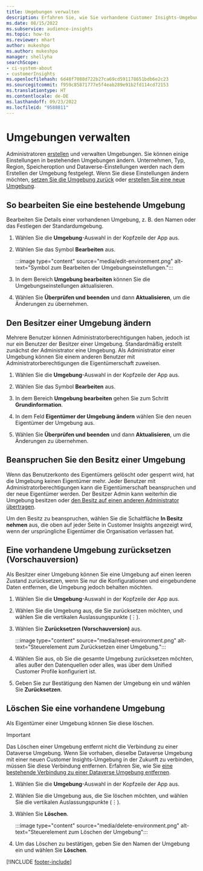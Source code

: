 ```yaml
---
title: Umgebungen verwalten
description: Erfahren Sie, wie Sie vorhandene Customer Insights-Umgebungen als Administrator verwalten.
ms.date: 08/15/2022
ms.subservice: audience-insights
ms.topic: how-to
ms.reviewer: mhart
author: mukeshpo
ms.author: mukeshpo
manager: shellyha
searchScope:
- ci-system-about
- customerInsights
ms.openlocfilehash: 6d48f7088d722b27ca69cd591178651bdb6e2c23
ms.sourcegitcommit: f959c85871777e5f4eab289e91b2fd114cd72153
ms.translationtype: HT
ms.contentlocale: de-DE
ms.lasthandoff: 09/23/2022
ms.locfileid: "9588811"
---
```

# <a name="manage-environments"></a>Umgebungen verwalten

Administratoren [erstellen](create-environment.md) und verwalten Umgebungen. Sie können einige Einstellungen in bestehenden Umgebungen ändern. Unternehmen, Typ, Region, Speicheroption und Dataverse-Einstellungen werden nach dem Erstellen der Umgebung festgelegt. Wenn Sie diese Einstellungen ändern möchten, [setzen Sie die Umgebung zurück](#reset-an-existing-environment-preview) oder [erstellen Sie eine neue Umgebung](create-environment.md).

## <a name="edit-an-existing-environment"></a>So bearbeiten Sie eine bestehende Umgebung

Bearbeiten Sie Details einer vorhandenen Umgebung, z. B. den Namen oder das Festlegen der Standardumgebung.

1. Wählen Sie die **Umgebung**-Auswahl in der Kopfzeile der App aus.

1. Wählen Sie das Symbol **Bearbeiten** aus.

   :::image type="content" source="media/edit-environment.png" alt-text="Symbol zum Bearbeiten der Umgebungseinstellungen.":::

1. In dem Bereich **Umgebung bearbeiten** können Sie die Umgebungseinstellungen aktualisieren.

1. Wählen Sie **Überprüfen und beenden** und dann **Aktualisieren**, um die Änderungen zu übernehmen.

## <a name="change-the-owner-of-an-environment"></a>Den Besitzer einer Umgebung ändern

Mehrere Benutzer können Administratorberechtigungen haben, jedoch ist nur ein Benutzer der Besitzer einer Umgebung. Standardmäßig erstellt zunächst der Administrator eine Umgebung. Als Administrator einer Umgebung können Sie einem anderen Benutzer mit Administratorberechtigungen die Eigentümerschaft zuweisen.

1. Wählen Sie die **Umgebung**-Auswahl in der Kopfzeile der App aus.

1. Wählen Sie das Symbol **Bearbeiten** aus.

1. In dem Bereich **Umgebung bearbeiten** gehen Sie zum Schritt **Grundinformation**.

1. In dem Feld **Eigentümer der Umgebung ändern** wählen Sie den neuen Eigentümer der Umgebung aus.  

1. Wählen Sie **Überprüfen und beenden** und dann **Aktualisieren**, um die Änderungen zu übernehmen.

## <a name="claim-ownership-of-an-environment"></a>Beanspruchen Sie den Besitz einer Umgebung

Wenn das Benutzerkonto des Eigentümers gelöscht oder gesperrt wird, hat die Umgebung keinen Eigentümer mehr. Jeder Benutzer mit Administratorberechtigungen kann die Eigentümerschaft beanspruchen und der neue Eigentümer werden. Der Besitzer Admin kann weiterhin die Umgebung besitzen oder [den Besitz auf einen anderen Administrator übertragen](#change-the-owner-of-an-environment).

Um den Besitz zu beanspruchen, wählen Sie die Schaltfläche **In Besitz nehmen** aus, die oben auf jeder Seite in Customer Insights angezeigt wird, wenn der ursprüngliche Eigentümer die Organisation verlassen hat.

## <a name="reset-an-existing-environment-preview"></a>Eine vorhandene Umgebung zurücksetzen (Vorschauversion)

Als Besitzer einer Umgebung können Sie eine Umgebung auf einen leeren Zustand zurücksetzen, wenn Sie nur die Konfigurationen und eingebundene Daten entfernen, die Umgebung jedoch behalten möchten.

1. Wählen Sie die **Umgebung**-Auswahl in der Kopfzeile der App aus.

1. Wählen Sie die Umgebung aus, die Sie zurücksetzen möchten, und wählen Sie die vertikalen Auslassungspunkte (&vellip;).

1. Wählen Sie **Zurücksetzen (Vorschauversion)** aus.

   :::image type="content" source="media/reset-environment.png" alt-text="Steuerelement zum Zurücksetzen einer Umgebung.":::

1. Wählen Sie aus, ob Sie die gesamte Umgebung zurücksetzen möchten, alles außer den Datenquellen oder alles, was über dem Unified Customer Profile konfiguriert ist.

1. Geben Sie zur Bestätigung den Namen der Umgebung ein und wählen Sie **Zurücksetzen**.

## <a name="delete-an-existing-environment"></a>Löschen Sie eine vorhandene Umgebung

Als Eigentümer einer Umgebung können Sie diese löschen.

> [!IMPORTANT]
> Das Löschen einer Umgebung entfernt nicht die Verbindung zu einer Dataverse Umgebung. Wenn Sie vorhaben, dieselbe Dataverse Umgebung mit einer neuen Customer Insights-Umgebung in der Zukunft zu verbinden, müssen Sie diese Verbindung entfernen. Erfahren Sie, wie Sie [eine bestehende Verbindung zu einer Dataverse Umgebung entfernen](customer-insights-dataverse.md#remove-an-existing-connection-to-a-dataverse-environment).

1. Wählen Sie die **Umgebung**-Auswahl in der Kopfzeile der App aus.

1. Wählen Sie die Umgebung aus, die Sie löschen möchten, und wählen Sie die vertikalen Auslassungspunkte (&vellip;). 

1. Wählen Sie **Löschen**.

   :::image type="content" source="media/delete-environment.png" alt-text="Steuerelement zum Löschen der Umgebung":::

1. Um das Löschen zu bestätigen, geben Sie den Namen der Umgebung ein und wählen Sie **Löschen**.

[!INCLUDE [footer-include](includes/footer-banner.md)]
